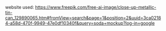 website used:
https://www.freepik.com/free-ai-image/close-up-metallic-tin-can_129890065.htm#fromView=search&page=1&position=2&uuid=3ca02184-a58d-470f-9949-47e0df10340f&query=soda+mockup?log-in=google